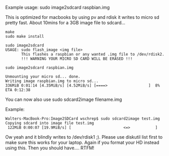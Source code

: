 Example usage:
sudo image2sdcard raspbian.img

This is optimized for macbooks by using pv and rdisk it writes to micro sd pretty fast.
About 10mins for a 3GB image file to sdcard...


		
```
make
sudo make install

sudo image2sdcard
USAGE: sudo flash_image <img file> 
       This flashes a raspbian or any wanted .img file to /dev/rdisk2.
       !!! WARNING YOUR MICRO SD CARD WILL BE ERASED !!! 

sudo image2sdcard raspbian.img 

Unmounting your micro sd... done.
Writing image raspbian.img to micro sd...
336MiB 0:01:14 [4.35MiB/s] [4.52MiB/s] [====>                  ]  8% ETA 0:12:38

```

You can now also use sudo sdcard2image filename.img


Example:

```
Walters-MacBook-Pro:Image2SDCard wschrep$ sudo sdcard2image test.img 
Copying sdcard into image file test.img
 122MiB 0:00:07 [19.9MiB/s] [                       <=>           ]

```

Ow yeah and it blindly writes to /dev/rdisk1 ;).
Please use diskutil list first to make sure this works for your laptop. Again if you format your HD instead using this. Then you should have.... RTFM!

